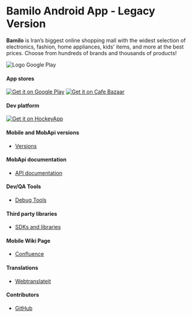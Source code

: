 Bamilo Android App - Legacy Version
======
**Bamilo** is Iran’s biggest online shopping mall with the widest selection of electronics, fashion, home appliances, kids' items, and more at the best prices. Choose from hundreds of brands and thousands of products! 

![Logo Google Play](https://www.bamilo.com/drone/desktop/images/bamilo/logo-default.6d4d.svg "Logo")

#### App stores
[![Get it on Google Play](https://raw.github.com/repat/README-template/master/googleplay.png)](https://play.google.com/store/apps/details?id=com.bamilo.android)
[![Get it on Cafe Bazaar](https://s.cafebazaar.ir/2/static/images/bazaar-logo-and-logotype.png)](https://cafebazaar.ir/app/com.bamilo.android)

#### Dev platform

[![Get it on HockeyApp](https://s3.amazonaws.com/onelogin-assets/images/icons/hockeyapp.png)](https://rink.hockeyapp.net/manage/apps/33641)

#### Mobile and MobApi versions
* [Versions](https://confluence.bamilo.com/display/NAFAMZ/Mobile+apps+and+API+versions)

#### MobApi documentation
* [API documentation](http://jenkins2.ri.lan.com/job/Jumia_API_Documentation/HTML_Report/index.html)

#### Dev/QA Tools
* [Debug Tools](https://confluence.africainternetgroup.com/display/NAFAMZ/Android+Debug+Tools)

#### Third party libraries
* [SDKs and libraries](https://confluence.bamilo.com/pages/viewpage.action?spaceKey=NAFAMZ&title=Android+app+SDKs+and+libraries)

#### Mobile Wiki Page
* [Confluence](https://confluence.bamilo.com/display/NAFAMZ/Mobile)

#### Translations
* [Webtranslateit](https://webtranslateit.com/en/projects/11029-Jumia-Mobile-Apps/files)

#### Contributors
* [GitHub](https://github.com/Bamilo/android/graphs/contributors)
